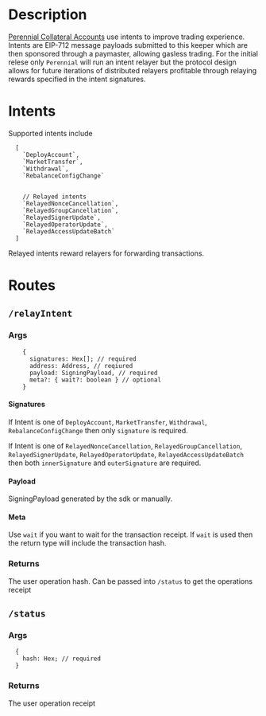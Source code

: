 # Description
[Perennial Collateral Accounts](https://github.com/equilibria-xyz/perennial-v2/blob/v2.3/packages%2Fperennial-account%2FREADME.md) use intents to improve trading experience. Intents are EIP-712 message payloads submitted to this keeper which are then sponsored through a paymaster, allowing gasless trading. For the initial relese only `Perennial` will run an intent relayer but the protocol design allows for future iterations of distributed relayers profitable through relaying rewards specified in the intent signatures.


# Intents
Supported intents include
```
  [
    `DeployAccount`,
    `MarketTransfer`,
    `Withdrawal`,
    `RebalanceConfigChange`


    // Relayed intents
    `RelayedNonceCancellation`,
    `RelayedGroupCancellation`,
    `RelayedSignerUpdate`,
    `RelayedOperatorUpdate`,
    `RelayedAccessUpdateBatch`
  ]
```
Relayed intents reward relayers for forwarding transactions.

# Routes
## `/relayIntent`
### Args
```
    {
      signatures: Hex[]; // required
      address: Address, // reqiured
      payload: SigningPayload, // required
      meta?: { wait?: boolean } // optional
    }
```
#### Signatures
If Intent is one of `DeployAccount`, `MarketTransfer`, `Withdrawal`, `RebalanceConfigChange` then only `signature` is required.

If Intent is one of `RelayedNonceCancellation`, `RelayedGroupCancellation`, `RelayedSignerUpdate`, `RelayedOperatorUpdate`, `RelayedAccessUpdateBatch` then both `innerSignature` and `outerSignature` are required.

#### Payload
SigningPayload generated by the sdk or manually.

#### Meta
Use `wait` if you want to wait for the transaction receipt. If `wait` is used then the return type will include the transaction hash.

### Returns
The user operation hash. Can be passed into `/status` to get the operations receipt

## `/status`
### Args
```
  {
    hash: Hex; // required
  }
```
### Returns
The user operation receipt
